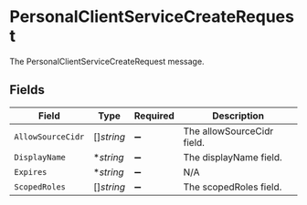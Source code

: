# PersonalClientServiceCreateRequest

The PersonalClientServiceCreateRequest message.


## Fields

| Field                      | Type                       | Required                   | Description                |
| -------------------------- | -------------------------- | -------------------------- | -------------------------- |
| `AllowSourceCidr`          | []*string*                 | :heavy_minus_sign:         | The allowSourceCidr field. |
| `DisplayName`              | **string*                  | :heavy_minus_sign:         | The displayName field.     |
| `Expires`                  | **string*                  | :heavy_minus_sign:         | N/A                        |
| `ScopedRoles`              | []*string*                 | :heavy_minus_sign:         | The scopedRoles field.     |